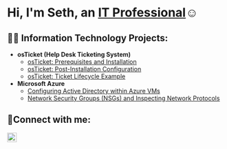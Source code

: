 ## <h1>Hi, I'm Seth, an <a href="www.linkedin.com/in/sethpetty">IT Professional</a>☺</h1>

<h2>👨‍💻 Information Technology Projects:</h2>

- <b>osTicket (Help Desk Ticketing System)</b>
  - [osTicket: Prerequisites and Installation](https://github.com/s3thtjp/osticket-prereqs)
  - [osTicket: Post-Installation Configuration](https://github.com/s3thtjp/post-install-config)
  - [osTicket: Ticket Lifecycle Example](https://github.com/s3thtjp/ticket-lifecycle)
- <b>Microsoft Azure</b>
  - [Configuring Active Directory within Azure VMs](https://github.com/s3thtjp/configure-ad)
  - [Network Security Groups (NSGs) and Inspecting Network Protocols](https://github.com/s3thtjp/azure-network-protocols)

<h2>🤳Connect with me:</h2>


[<img align="left" alt="Josh | LinkedIn" width="22px" src="https://cdn.jsdelivr.net/npm/simple-icons@v3/icons/linkedin.svg" />][linkedin]


[linkedin]: www.linkedin.com/in/sethpetty
